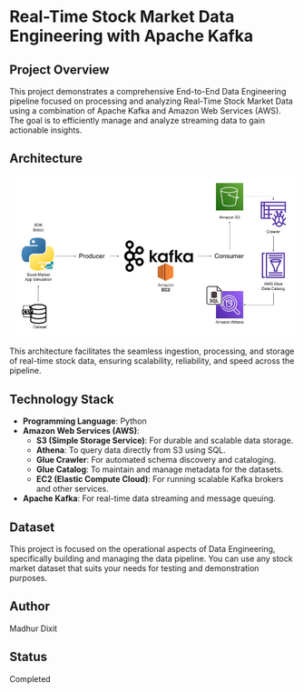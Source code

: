 # Real-Time Stock Market Data Engineering with Apache Kafka

## Project Overview

This project demonstrates a comprehensive End-to-End Data Engineering pipeline focused on processing and analyzing Real-Time Stock Market Data using a combination of Apache Kafka and Amazon Web Services (AWS). The goal is to efficiently manage and analyze streaming data to gain actionable insights.

## Architecture

![Architecture Overview](Architecture.jpg)

This architecture facilitates the seamless ingestion, processing, and storage of real-time stock data, ensuring scalability, reliability, and speed across the pipeline.

## Technology Stack

- **Programming Language**: Python
- **Amazon Web Services (AWS)**:
  - **S3 (Simple Storage Service)**: For durable and scalable data storage.
  - **Athena**: To query data directly from S3 using SQL.
  - **Glue Crawler**: For automated schema discovery and cataloging.
  - **Glue Catalog**: To maintain and manage metadata for the datasets.
  - **EC2 (Elastic Compute Cloud)**: For running scalable Kafka brokers and other services.
- **Apache Kafka**: For real-time data streaming and message queuing.

## Dataset

This project is focused on the operational aspects of Data Engineering, specifically building and managing the data pipeline. You can use any stock market dataset that suits your needs for testing and demonstration purposes.

## Author

Madhur Dixit

## Status 

Completed